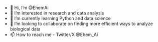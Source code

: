 - 👋 Hi, I’m @EhemAi
- 👀 I’m interested in research and data analysis
- 🌱 I’m currently learning Python and data science
- 💞️ I’m looking to collaborate on finding more efficient ways to analyze biological data
- 📫 How to reach me - Twitter/X @Ehem_Ai

<!---
EhemAi/EhemAi is a ✨ special ✨ repository because its `README.md` (this file) appears on your GitHub profile.
You can click the Preview link to take a look at your changes.
--->
